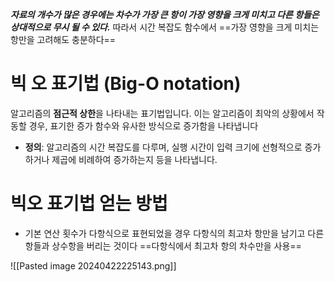 ***자료의 개수가 많은 경우에는 차수가 가장 큰 항이 가장 영향을 크게 미치고 다른 항들은 상대적으로 무시 될 수 있다.***
따라서 시간 복잡도 함수에서 ==가장 영향을 크게 미치는 항만을 고려해도 충분하다==

# **빅 오 표기법 (Big-O notation)** 
알고리즘의 **점근적 상한**을 나타내는 표기법입니다. 이는 알고리즘이 최악의 상황에서 작동할 경우, 표기한 증가 함수와 유사한 방식으로 증가함을 나타냅니다
- **정의**: 알고리즘의 시간 복잡도를 다루며, 실행 시간이 입력 크기에 선형적으로 증가하거나 제곱에 비례하여 증가하는지 등을 나타냅니다.
# 빅오 표기법 얻는 방법
- 기본 연산 횟수가 다항식으로 표현되었을 경우 다항식의 최고차 항만을 남기고 다른 항들과 상수항을 버리는 것이다 ==다항식에서 최고차 항의 차수만을 사용==

![[Pasted image 20240422225143.png]]